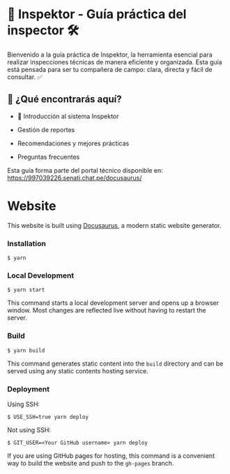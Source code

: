 # 🐄 Inspektor - Guía práctica del inspector 🛠️

Bienvenido a la guía práctica de Inspektor, la herramienta esencial para realizar inspecciones técnicas de manera eficiente y organizada. Esta guía está pensada para ser tu compañera de campo: clara, directa y fácil de consultar. ✅

## 📘 ¿Qué encontrarás aquí?
- 🚀 Introducción al sistema Inspektor

- Gestión de reportes
- Recomendaciones y mejores prácticas
- Preguntas frecuentes

Esta guía forma parte del portal técnico disponible en: https://997039226.senati.chat.pe/docusaurus/


# Website

This website is built using [Docusaurus](https://docusaurus.io/), a modern static website generator.

### Installation

```
$ yarn
```

### Local Development

```
$ yarn start
```

This command starts a local development server and opens up a browser window. Most changes are reflected live without having to restart the server.

### Build

```
$ yarn build
```

This command generates static content into the `build` directory and can be served using any static contents hosting service.

### Deployment

Using SSH:

```
$ USE_SSH=true yarn deploy
```

Not using SSH:

```
$ GIT_USER=<Your GitHub username> yarn deploy
```

If you are using GitHub pages for hosting, this command is a convenient way to build the website and push to the `gh-pages` branch.
